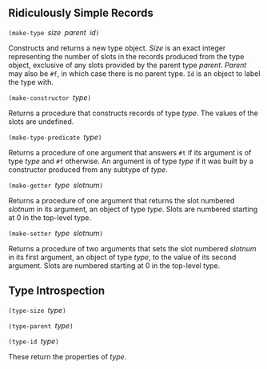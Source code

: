 ## Ridiculously Simple Records

`(make-type `*size*` `*parent*` `*id*`)`

Constructs and returns a new type object.  *Size* is an exact integer representing the number of slots in the records produced from the type object, exclusive of any slots provided by the parent type *parent*.  *Parent* may also be `#f`, in which case there is no parent type.  ``Id`` is an object to label the type with.

`(make-constructor `*type*`)`

Returns a procedure that constructs records of type *type*.  The values of the slots are undefined.

`(make-type-predicate `*type*`)`

Returns a procedure of one argument that answers `#t` if its argument is of type *type* and `#f` otherwise.  An argument is of type *type* if it was built by a constructor produced from any subtype of *type*.

`(make-getter `*type*` `*slotnum*`)`

Returns a procedure of one argument that returns the slot numbered *slotnum* in its argument, an object of type *type*.  Slots are numbered starting at 0 in the top-level type.

`(make-setter `*type*` `*slotnum*`)`

Returns a procedure of two arguments that sets the slot numbered *slotnum* in its first argument, an object of type *type*, to the value of its second argument.  Slots are numbered starting at 0 in the top-level type.

## Type Introspection

`(type-size `*type*`)`

`(type-parent `*type*`)`

`(type-id `*type*`)`

These return the properties of *type*.
